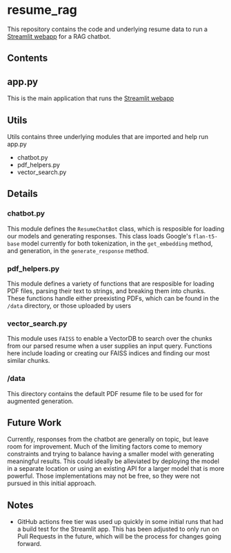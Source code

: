 # resume_rag
This repository contains the code and underlying resume data to run a [Streamlit webapp](https://resume-rag-bot.streamlit.app/) for a RAG chatbot.

## Contents
## app.py
This is the main application that runs the [Streamlit webapp](https://resume-rag-bot.streamlit.app/)
## Utils
Utils contains three underlying modules that are imported and help run app.py
- chatbot.py
- pdf_helpers.py
- vector_search.py

## Details
### chatbot.py
This module defines the `ResumeChatBot` class, which is resposible for loading our models and generating responses.
This class loads Google's `flan-t5-base` model currently for both tokenization, in the `get_embedding` method, and generation, in the `generate_response` method. 

### pdf_helpers.py
This module defines a variety of functions that are resposible for loading PDF files, parsing their text to strings, and breaking them into chunks.
These functions handle either preexisting PDFs, which can be found in the `/data` directory, or those uploaded by users

### vector_search.py
This module uses `FAISS` to enable a VectorDB to search over the chunks from our parsed resume when a user supplies an input query.
Functions here include loading or creating our FAISS indices and finding our most similar chunks.

### /data
This directory contains the default PDF resume file to be used for for augmented generation.

## Future Work
Currently, responses from the chatbot are generally on topic, but leave room for improvement. Much of the limiting factors come to memory constraints and trying to balance
having a smaller model with generating meaningful results. This could ideally be alleviated by deploying the model in a separate location or using an existing API for a larger
model that is more powerful. Those implementations may not be free, so they were not pursued in this initial approach.

## Notes

- GitHub actions free tier was used up quickly in some initial runs that had a build test for the Streamlit app. This has been adjusted to only run on Pull Requests in the future, which will be the process for changes going forward.
